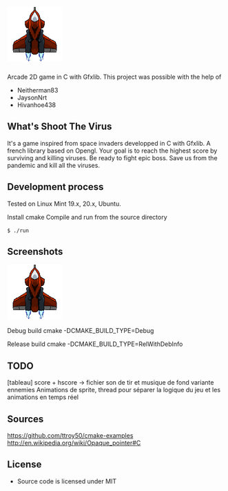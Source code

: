 # ![Shoot The Virus](img/spaceship.png) 

Arcade 2D game in C with Gfxlib.
This project was possible with the help of
* Neitherman83
* JaysonNrt
* Hivanhoe438


## What's Shoot The Virus
It's a game inspired from space invaders developped in C with Gfxlib.
A french library based on Opengl.
Your goal is to reach the highest score by surviving and killing viruses.
Be ready to fight epic boss.
Save us from the pandemic and kill all the viruses.



## Development process
Tested on Linux Mint 19.x, 20.x, Ubuntu.

Install cmake
Compile and run from the source directory
```shell
$ ./run
```


## Screenshots
![Spaceship](img/spaceship.png)

Debug build
cmake -DCMAKE_BUILD_TYPE=Debug <path>

Release build
cmake -DCMAKE_BUILD_TYPE=RelWithDebInfo <path>



## TODO
[tableau] score + hscore -> fichier
son de tir et musique de fond
variante ennemies
Animations de sprite, thread pour séparer la logique du jeu et les animations en temps réel


## Sources
https://github.com/ttroy50/cmake-examples
http://en.wikipedia.org/wiki/Opaque_pointer#C

## License

* Source code is licensed under MIT
